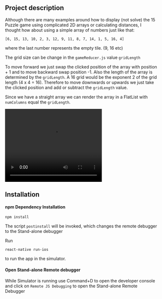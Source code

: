 ## Project description

Although there are many examples around how to display (not solve) the 15 Puzzle game using complicated 2D arrays or calculating distances, I thought how about using a simple array of numbers just like that:

```
[6, 15, 13, 10, 2, 3, 12, 9, 11, 8, 7, 14, 1, 5, 16, 4]
```

where the last number represents the empty tile. (9, 16 etc)

The grid size can be change in the `gameReducer.js` value `gridLength`

To move forward we just swap the clicked position of the array with position + 1 and to move backward swap position -1. Also the length of the array is determined by the `gridLength`. A 16 grid would be the exponent 2 of the grid length (4 x 4 = 16). Therefore to move downwards or upwards we just take the clicked position and add or subtract the `gridLength` value.

Since we have a straight array we can render the array in a FlatList with `numColumns` equal the `gridLength`.

<video width="320" height="240" controls>
    <source src="docs/SimpleBoss.mp4" type="video/mp4">
</video>

## Installation

#### npm Dependency Installation

```
npm install
```

The script `postinstall` will be invoked, which changes the remote debugger to the Stand-alone debugger

Run

```
react-native run-ios
```

to run the app in the simulator.

#### Open Stand-alone Remote debugger

 While Simulator is running use Command+D to open the developer console and click on `Remote JS Debugging` to open the Stand-alone Remote Debugger
